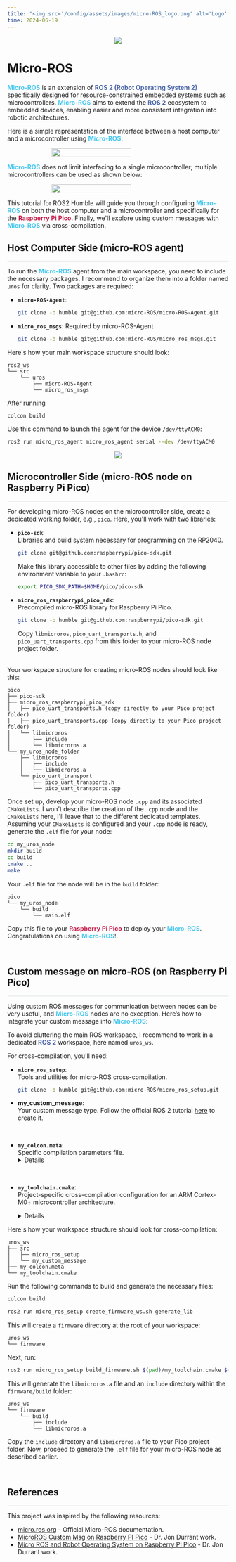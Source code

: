 ```yaml
---
title: "<img src='/config/assets/images/micro-ROS_logo.png' alt='Logo' style='height: 12px; vertical-align: bottom; transform: translateY(0px);'> micro-ROS"
time: 2024-06-19
---
```


<div style="display: flex; justify-content: center;">
    <img src="/config/assets/images/Micro-ROS/banner-light-theme.png" style="background: transparent;" >
</div>

# Micro-ROS

<span style="color:#47c7ef">**Micro-ROS**</span> is an extension of <span style="color:#4762a6">**ROS 2 (Robot Operating System 2)**</span> specifically designed for resource-constrained embedded systems such as microcontrollers. <span style="color:#47c7ef">**Micro-ROS**</span> aims to extend the <span style="color:#4762a6">**ROS 2**</span> ecosystem to embedded devices, enabling easier and more consistent integration into robotic architectures.

Here is a simple representation of the interface between a host computer and a microcontroller using <span style="color:#47c7ef">**Micro-ROS**</span>:

<div style="display: flex; justify-content: center;">
    <img src="/config/assets/images/Micro-ROS/Micro-ROS_OneAgent_diagram.png" style="background: transparent;" width="60%" >
</div>

<span style="color:#47c7ef">**Micro-ROS**</span> does not limit interfacing to a single microcontroller; multiple microcontrollers can be used as shown below:

<div style="display: flex; justify-content: center;">
    <img src="/config/assets/images/Micro-ROS/Micro-ROS_MultipleAgent_diagram.png" style="background: transparent;" width="60%" >
</div>

This tutorial for ROS2 Humble will guide you through configuring <span style="color:#47c7ef">**Micro-ROS**</span> on both the host computer and a microcontroller and specifically for the <span style="color:#c41f4c">**Raspberry Pi Pico**</span>. Finally, we'll explore using custom messages with <span style="color:#47c7ef">**Micro-ROS**</span> via cross-compilation.

## Host Computer Side (micro-ROS agent)
<hr style="height: 1px; background-color: #dfe2e5; border: none;">

To run the <span style="color:#47c7ef">**Micro-ROS**</span> agent from the main workspace, you need to include the necessary packages. I recommend to organize them into a folder named `uros` for clarity. Two packages are required:

- **`micro-ROS-Agent`**:
  ```bash
  git clone -b humble git@github.com:micro-ROS/micro-ROS-Agent.git
  ```
- **`micro_ros_msgs`**: Required by micro-ROS-Agent
  ```bash
  git clone -b humble git@github.com:micro-ROS/micro_ros_msgs.git
  ```

Here's how your main workspace structure should look:
```
ros2_ws
└── src
    └── uros
        ├── micro-ROS-Agent
        └── micro_ros_msgs
```

After running
```
colcon build
```
Use this command to launch the agent for the device `/dev/ttyACM0`:

```bash
ros2 run micro_ros_agent micro_ros_agent serial --dev /dev/ttyACM0
```

<div style="display: flex; justify-content: center;">
    <img src="/config/assets/images/Micro-ROS/Micros-ROS_agent.gif" >
</div>

## Microcontroller Side (micro-ROS node on Raspberry Pi Pico)
<hr style="height: 1px; background-color: #dfe2e5; border: none;">

For developing micro-ROS nodes on the microcontroller side, create a dedicated working folder, e.g., `pico`. Here, you'll work with two libraries:

- **`pico-sdk`**: <br>
  Libraries and build system necessary for programming on the RP2040.
  ```bash
  git clone git@github.com:raspberrypi/pico-sdk.git
  ```
  Make this library accessible to other files by adding the following environment variable to your `.bashrc`:
  ```bash
  export PICO_SDK_PATH=$HOME/pico/pico-sdk
  ```

- **`micro_ros_raspberrypi_pico_sdk`**: <br>
  Precompiled micro-ROS library for Raspberry Pi Pico.
  ```bash
  git clone -b humble git@github.com:raspberrypi/pico-sdk.git
  ```
  Copy `libmicroros`, `pico_uart_transports.h`, and `pico_uart_transports.cpp` from this folder to your micro-ROS node project folder.

<br>
Your workspace structure for creating micro-ROS nodes should look like this:

```
pico
├── pico-sdk
├── micro_ros_raspberrypi_pico_sdk
│   ├── pico_uart_transports.h (copy directly to your Pico project folder)
│   ├── pico_uart_transports.cpp (copy directly to your Pico project folder)
│   └── libmicroros
│       ├── include
│       └── libmicroros.a
└── my_uros_node_folder
    ├── libmicroros
    │   ├── include
    │   └── libmicroros.a
    └── pico_uart_transport
        ├── pico_uart_transports.h
        └── pico_uart_transports.cpp
```

Once set up, develop your micro-ROS node `.cpp` and its associated `CMakeLists`. I won't describe the creation of the `.cpp` node and the `CMakeLists` here, I'll leave that to the different dedicated templates. Assuming your `CMakeLists` is configured and your `.cpp` node is ready, generate the `.elf` file for your node:

```bash
cd my_uros_node
mkdir build
cd build
cmake ..
make
```

Your `.elf` file for the node will be in the `build` folder:
```
pico
└── my_uros_node
    └── build
        └── main.elf
```

Copy this file to your <span style="color:#c41f4c">**Raspberry Pi Pico**</span> to deploy your <span style="color:#47c7ef">**Micro-ROS**</span>. Congratulations on using <span style="color:#47c7ef">**Micro-ROS**</span>!.

<br>

## Custom message on micro-ROS (on Raspberry Pi Pico)
<hr style="height: 1px; background-color: #dfe2e5; border: none;">

Using custom ROS messages for communication between nodes can be very useful, and <span style="color:#47c7ef">**Micro-ROS**</span> nodes are no exception. Here’s how to integrate your custom message into <span style="color:#47c7ef">**Micro-ROS**</span>:

To avoid cluttering the main ROS workspace, I recommend to work in a dedicated <span style="color:#4762a6">**ROS 2**</span> workspace, here named `uros_ws`.

For cross-compilation, you'll need:

- **`micro_ros_setup`**: <br>
  Tools and utilities for micro-ROS cross-compilation.
  ```bash
  git clone -b humble git@github.com:micro-ROS/micro_ros_setup.git
  ```

- **my_custom_message**: <br>
  Your custom message type. Follow the official ROS 2 tutorial [here](https://docs.ros.org/en/humble/Tutorials/Beginner-Client-Libraries/Custom-ROS2-Interfaces.html) to create it.

<br>

- **`my_colcon.meta`**: <br>
  Specific compilation parameters file.
  <details markdown="1">
  ```json
    {
        "names": {
            "tracetools": {
                "cmake-args": [
                    "-DTRACETOOLS_DISABLED=ON",
                    "-DTRACETOOLS_STATUS_CHECKING_TOOL=OFF"
                ]
            },
            "rosidl_typesupport": {
                "cmake-args": [
                    "-DROSIDL_TYPESUPPORT_SINGLE_TYPESUPPORT=ON"
                ]
            },
            "rcl": {
                "cmake-args": [
                    "-DBUILD_TESTING=OFF",
                    "-DRCL_COMMAND_LINE_ENABLED=OFF",
                    "-DRCL_LOGGING_ENABLED=OFF"
                ]
            }, 
            "rcutils": {
                "cmake-args": [
                    "-DENABLE_TESTING=OFF",
                    "-DRCUTILS_NO_FILESYSTEM=ON",
                    "-DRCUTILS_NO_THREAD_SUPPORT=ON",
                    "-DRCUTILS_NO_64_ATOMIC=ON",
                    "-DRCUTILS_AVOID_DYNAMIC_ALLOCATION=ON"
                ]
            },
            "microxrcedds_client": {
                "cmake-args": [
                    "-DUCLIENT_PIC=OFF",
                    "-DUCLIENT_PROFILE_UDP=OFF",
                    "-DUCLIENT_PROFILE_TCP=OFF",
                    "-DUCLIENT_PROFILE_DISCOVERY=OFF",
                    "-DUCLIENT_PROFILE_SERIAL=OFF",
                    "-UCLIENT_PROFILE_STREAM_FRAMING=ON",
                    "-DUCLIENT_PROFILE_CUSTOM_TRANSPORT=ON"
                ]
            },
            "rmw_microxrcedds": {
                "cmake-args": [
                    "-DRMW_UXRCE_MAX_NODES=1",
                    "-DRMW_UXRCE_MAX_PUBLISHERS=10",
                    "-DRMW_UXRCE_MAX_SUBSCRIPTIONS=5",
                    "-DRMW_UXRCE_MAX_SERVICES=1",
                    "-DRMW_UXRCE_MAX_CLIENTS=1",
                    "-DRMW_UXRCE_MAX_HISTORY=4",
                    "-DRMW_UXRCE_TRANSPORT=custom"
                ]
            },
            "action_led_interfaces": {
                "cmake-args": [
                    "-DROSIDL_TYPESUPPORT_SINGLE_TYPESUPPORT=ON"
                ]
            }
        }
    }
  ```
  </details>

<br>

- **`my_toolchain.cmake`**: <br>
  Project-specific cross-compilation configuration for an ARM Cortex-M0+ microcontroller architecture.
  <details markdown="1">
  ```cmake
    include($ENV{PICO_SDK_PATH}/cmake/preload/toolchains/find_compiler.cmake)
    set(CMAKE_SYSTEM_NAME Generic)
    set(CMAKE_CROSSCOMPILING 1)
    set(CMAKE_SYSTEM_PROCESSOR cortex-m0plus)
    set(CMAKE_TRY_COMPILE_TARGET_TYPE STATIC_LIBRARY)

    if (NOT PICO_GCC_TRIPLE)
        if (DEFINED ENV{PICO_GCC_TRIPLE})
            set(PICO_GCC_TRIPLE $ENV{PICO_GCC_TRIPLE})
            message("PICO_GCC_TRIPLE set from environment: $ENV{PICO_GCC_TRIPLE}")
        else()
            set(PICO_GCC_TRIPLE arm-none-eabi)
            message("PICO_GCC_TRIPLE defaulted to arm-none-eabi")
        endif()
    endif()

    pico_find_compiler(PICO_COMPILER_CC ${PICO_GCC_TRIPLE}-gcc)
    pico_find_compiler(PICO_COMPILER_CXX ${PICO_GCC_TRIPLE}-g++)
    set(CMAKE_C_COMPILER ${PICO_COMPILER_CC} CACHE FILEPATH "C compiler")
    set(CMAKE_CXX_COMPILER ${PICO_COMPILER_CXX} CACHE FILEPATH "C++ compiler")

    SET(CMAKE_C_COMPILER_WORKS 1 CACHE INTERNAL "")
    SET(CMAKE_CXX_COMPILER_WORKS 1 CACHE INTERNAL "")

    set(FLAGS "-O2 -march=armv6-m -mcpu=cortex-m0plus -mthumb -ffunction-sections -fdata-sections -fno-exceptions -nostdlib -D'RCUTILS_LOG_MIN_SEVERITY=RCUTILS_LOG_MIN_SEVERITY_NONE'" CACHE STRING "" FORCE)

    set(CMAKE_C_FLAGS_INIT "-std=c11 ${FLAGS} -DCLOCK_MONOTONIC=0 -D'__attribute__(x)='" CACHE STRING "" FORCE)
    set(CMAKE_CXX_FLAGS_INIT "-std=c++14 ${FLAGS} -fno-rtti -DCLOCK_MONOTONIC=0 -D'__attribute__(x)='" CACHE STRING "" FORCE)
  ```
  </details>

Here's how your workspace structure should look for cross-compilation:
```
uros_ws
├── src
│   ├── micro_ros_setup
│   └── my_custom_message
├── my_colcon.meta
└── my_toolchain.cmake
```

Run the following commands to build and generate the necessary files:
```bash
colcon build
```

```bash
ros2 run micro_ros_setup create_firmware_ws.sh generate_lib
```

This will create a `firmware` directory at the root of your workspace:
```
uros_ws
└── firmware
```

Next, run:
```bash
ros2 run micro_ros_setup build_firmware.sh $(pwd)/my_toolchain.cmake $(pwd)/my_colcon.meta
```

This will generate the `libmicroros.a` file and an `include` directory within the `firmware/build` folder:
```
uros_ws
└── firmware
    └── build
        ├── include
        └── libmicroros.a
```

Copy the `include` directory and `libmicroros.a` file to your Pico project folder. Now, proceed to generate the `.elf` file for your micro-ROS node as described earlier.

<br>

## References
<hr style="height: 1px; background-color: #dfe2e5; border: none;">

This project was inspired by the following resources:

- [micro.ros.org](https://micro.ros.org/docs/tutorials/core/first_application_linux/) - Official Micro-ROS documentation.
- [MicroROS Custom Msg on Raspberry PI Pico](https://drjonea.co.uk/2023/06/09/microros-custom-msg-on-raspberry-pi-pico/) - Dr. Jon Durrant work.
- [Micro ROS and Robot Operating System on Raspberry PI Pico](https://drjonea.co.uk/2023/05/31/micro-ros-and-robot-operating-system-on-raspberry-pi-pico/) - Dr. Jon Durrant work.